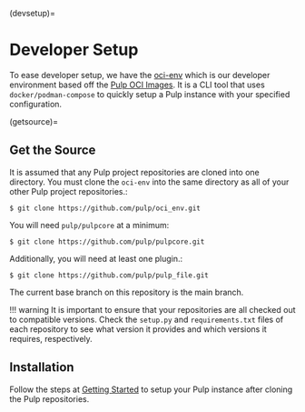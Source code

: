 (devsetup)=

# Developer Setup

To ease developer setup, we have the [oci-env](https://github.com/pulp/oci_env) which is our
developer environment based off the [Pulp OCI Images](https://github.com/pulp/pulp-oci-images).
It is a CLI tool that uses `docker/podman-compose` to quickly setup a Pulp instance with your
specified configuration.

(getsource)=

## Get the Source

It is assumed that any Pulp project repositories are cloned into one directory. You must clone the
`oci-env` into the same directory as all of your other Pulp project repositories.:

```
$ git clone https://github.com/pulp/oci_env.git
```

You will need `pulp/pulpcore` at a minimum:

```
$ git clone https://github.com/pulp/pulpcore.git
```

Additionally, you will need at least one plugin.:

```
$ git clone https://github.com/pulp/pulp_file.git
```

The current base branch on this repository is the main branch.

!!! warning
It is important to ensure that your repositories are all checked out to compatible versions.
Check the `setup.py` and `requirements.txt` files of each repository to see what version
it provides and which versions it requires, respectively.


## Installation

Follow the steps at [Getting Started](https://github.com/pulp/oci_env/#getting-started) to setup
your Pulp instance after cloning the Pulp repositories.

